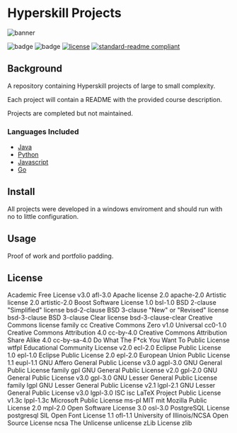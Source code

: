 # Hyperskill Projects

![banner]()

![badge]()
![badge]()
[![license](https://img.shields.io/github/license/:user/:repo.svg)](LICENSE)
[![standard-readme compliant](https://img.shields.io/badge/readme%20style-standard-brightgreen.svg?style=flat-square)](https://github.com/RichardLitt/standard-readme)

## Background

A repository containing Hyperskill projects of large to small complexity.

Each project will contain a README with the provided course description.

Projects are completed but not maintained.

### Languages Included

- [Java](https://github.com/sudo-adduser-jordan/Hyperskill-Projects/tree/main/Java%20Projects)
- [Python](https://github.com/sudo-adduser-jordan/Hyperskill-Projects/tree/main/Python%20Projects)
- [Javascript](https://github.com/sudo-adduser-jordan/Hyperskill-Projects/tree/main/Javascript%20Projects)
- [Go](#go)

## Install

All projects were developed in a windows enviroment and should run with no to little configuration.

## Usage

Proof of work and portfolio padding.

## License

Academic Free License v3.0  afl-3.0
Apache license 2.0  apache-2.0
Artistic license 2.0    artistic-2.0
Boost Software License 1.0  bsl-1.0
BSD 2-clause "Simplified" license   bsd-2-clause
BSD 3-clause "New" or "Revised" license bsd-3-clause
BSD 3-clause Clear license  bsd-3-clause-clear
Creative Commons license family cc
Creative Commons Zero v1.0 Universal    cc0-1.0
Creative Commons Attribution 4.0    cc-by-4.0
Creative Commons Attribution Share Alike 4.0    cc-by-sa-4.0
Do What The F*ck You Want To Public License wtfpl
Educational Community License v2.0  ecl-2.0
Eclipse Public License 1.0  epl-1.0
Eclipse Public License 2.0  epl-2.0
European Union Public License 1.1   eupl-1.1
GNU Affero General Public License v3.0  agpl-3.0
GNU General Public License family   gpl
GNU General Public License v2.0 gpl-2.0
GNU General Public License v3.0 gpl-3.0
GNU Lesser General Public License family    lgpl
GNU Lesser General Public License v2.1  lgpl-2.1
GNU Lesser General Public License v3.0  lgpl-3.0
ISC isc
LaTeX Project Public License v1.3c  lppl-1.3c
Microsoft Public License    ms-pl
MIT mit
Mozilla Public License 2.0  mpl-2.0
Open Software License 3.0   osl-3.0
PostgreSQL License  postgresql
SIL Open Font License 1.1   ofl-1.1
University of Illinois/NCSA Open Source License ncsa
The Unlicense   unlicense
zLib License    zlib
